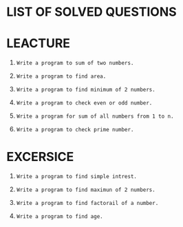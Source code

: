 # LIST OF SOLVED QUESTIONS

# LEACTURE
1.  
    ```
    Write a program to sum of two numbers.
    ```
2.  
    ```
    Write a program to find area.
    ```
3.  
    ```
    Write a program to find minimum of 2 numbers.
    ```
4.  
    ```
    Write a program to check even or odd number.
    ```
5.  
    ```
    Write a program for sum of all numbers from 1 to n.
    ```
6.  
    ```
    Write a program to check prime number.
    ```
# EXCERSICE
1.  
    ```
    Write a program to find simple intrest.
    ```
2.  
    ```
    Write a program to find maximun of 2 numbers.
    ```
3.  
    ```
    Write a program to find factorail of a number.
    ```
4.  
    ```
    Write a program to find age.
    ```
